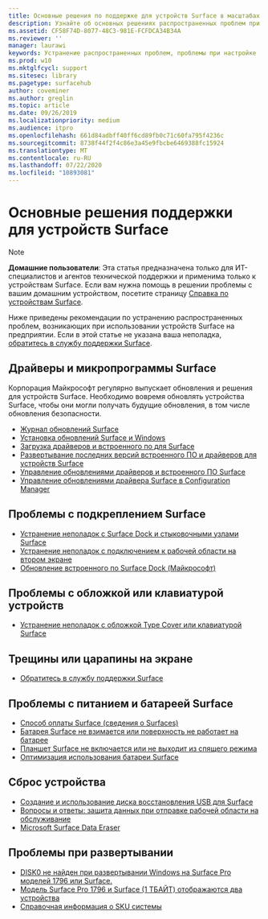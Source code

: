 ```yaml
---
title: Основные решения по поддержке для устройств Surface в масштабах предприятия
description: Узнайте об основных решениях распространенных проблем при использовании устройств Surface на предприятии.
ms.assetid: CF58F74D-8077-48C3-981E-FCFDCA34B34A
ms.reviewer: ''
manager: laurawi
keywords: Устранение распространенных проблем, проблемы при настройке
ms.prod: w10
ms.mktglfcycl: support
ms.sitesec: library
ms.pagetype: surfacehub
author: coveminer
ms.author: greglin
ms.topic: article
ms.date: 09/26/2019
ms.localizationpriority: medium
ms.audience: itpro
ms.openlocfilehash: 661d84adbff40ff6cd89fb0c71c60fa795f4236c
ms.sourcegitcommit: 8738f44f2f4c86e3a45e9fbcbe6469388fc15924
ms.translationtype: MT
ms.contentlocale: ru-RU
ms.lasthandoff: 07/22/2020
ms.locfileid: "10893081"
---
```

# Основные решения поддержки для устройств Surface

> [!Note]
> **Домашние пользователи**: Эта статья предназначена только для ИТ-специалистов и агентов технической поддержки и применима только к устройствам Surface. Если вам нужна помощь в решении проблемы с вашим домашним устройством, посетите страницу [Справка по устройствам Surface](https://support.microsoft.com/products/surface-devices).

Ниже приведены рекомендации по устранению распространенных проблем, возникающих при использовании устройств Surface на предприятии. Если в этой статье не указана ваша неполадка, [обратитесь в службу поддержки Surface](contact-surface-support.md?tabs=online).

##  <a name="surface-drivers-and-firmware"></a>Драйверы и микропрограммы Surface

Корпорация Майкрософт регулярно выпускает обновления и решения для устройств Surface. Необходимо вовремя обновлять устройства Surface, чтобы они могли получать будущие обновления, в том числе обновления безопасности.

- [Журнал обновлений Surface](https://www.microsoft.com/surface/support/install-update-activate/surface-update-history)
- [Установка обновлений Surface и Windows](https://www.microsoft.com/surface/support/performance-and-maintenance/install-software-updates-for-surface?os=windows-10&=undefined)
- [Загрузка драйверов и встроенного по для Surface](https://support.microsoft.com/help/4023482)
- [Развертывание последних версий встроенного ПО и драйверов для устройств Surface](https://docs.microsoft.com/surface/deploy-the-latest-firmware-and-drivers-for-surface-devices)
- [Управление обновлениями драйверов и встроенного ПО Surface](https://docs.microsoft.com/surface/manage-surface-pro-3-firmware-updates)
- [Управление обновлениями драйвера Surface в Configuration Manager](https://support.microsoft.com/help/4098906)

##  <a name="surface-dock-issues"></a>Проблемы с подкреплением Surface

- [Устранение неполадок с Surface Dock и стыковочными узлами Surface](https://support.microsoft.com/help/4023468/surface-troubleshoot-surface-dock-and-docking-stations)
- [Устранение неполадок с подключением к рабочей области на втором экране](https://support.microsoft.com/help/4023496)
- [Обновление встроенного по Surface Dock (Майкрософт)](https://docs.microsoft.com/surface/surface-dock-updater)

##  <a name="device-cover-or-keyboard-issues"></a>Проблемы с обложкой или клавиатурой устройств

- [Устранение неполадок с обложкой Type Cover или клавиатурой Surface](https://www.microsoft.com/surface/support/hardware-and-drivers/troubleshoot-surface-keyboards)

##  <a name="screen-cracked-or-scratched-issues"></a>Трещины или царапины на экране

- [Обратитесь в службу поддержки Surface](contact-surface-support.md?tabs=online)

##  <a name="surface-power-or-battery-issues"></a>Проблемы с питанием и батареей Surface

- [Способ оплаты Surface (сведения о Surfaces)](https://support.microsoft.com/help/4023496)
- [Батарея Surface не взимается или поверхность не работает на батарее](https://support.microsoft.com/help/4023536)
- [Планшет Surface не включается или не выходит из спящего режима](https://support.microsoft.com/help/4023537)
- [Оптимизация использования батареи Surface](https://support.microsoft.com/help/4483194)

##  <a name="reset-device"></a>Сброс устройства

- [Создание и использование диска восстановления USB для Surface](https://support.microsoft.com/help/4023512)
- [Вопросы и ответы: защита данных при отправке рабочей области на обслуживание](https://support.microsoft.com/help/4023508)
- [Microsoft Surface Data Eraser](https://docs.microsoft.com/surface/microsoft-surface-data-eraser)

##  <a name="deployment-issues"></a>Проблемы при развертывании

- [DISK0 не найден при развертывании Windows на Surface Pro моделей 1796 или Surface.](https://support.microsoft.com/help/4046108)
- [Модель Surface Pro 1796 и Surface (1 ТБАЙТ) отображаются два устройства](https://support.microsoft.com/help/4046105)
- [Справочная информация о SKU системы](https://docs.microsoft.com/surface/surface-system-sku-reference)

